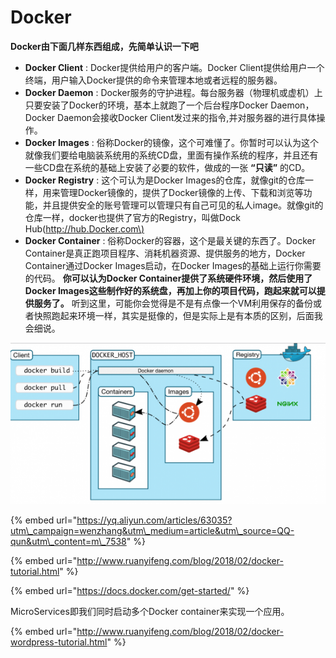 # Docker

**Docker由下面几样东西组成，先简单认识一下吧**

* **Docker Client** : Docker提供给用户的客户端。Docker Client提供给用户一个终端，用户输入Docker提供的命令来管理本地或者远程的服务器。
* **Docker Daemon** : Docker服务的守护进程。每台服务器（物理机或虚机）上只要安装了Docker的环境，基本上就跑了一个后台程序Docker Daemon，Docker Daemon会接收Docker Client发过来的指令,并对服务器的进行具体操作。
* **Docker Images** : 俗称Docker的镜像，这个可难懂了。你暂时可以认为这个就像我们要给电脑装系统用的系统CD盘，里面有操作系统的程序，并且还有一些CD盘在系统的基础上安装了必要的软件，做成的一张 **“只读”** 的CD。
* **Docker Registry** : 这个可认为是Docker Images的仓库，就像git的仓库一样，用来管理Docker镜像的，提供了Docker镜像的上传、下载和浏览等功能，并且提供安全的账号管理可以管理只有自己可见的私人image。就像git的仓库一样，docker也提供了官方的Registry，叫做Dock Hub\([http://hub.Docker.com\)](https://yq.aliyun.com/articles/63035?utm_campaign=wenzhang&utm_medium=article&utm_source=QQ-qun&utm_content=m_7538)
* **Docker Container** : 俗称Docker的容器，这个是最关键的东西了。Docker Container是真正跑项目程序、消耗机器资源、提供服务的地方，Docker Container通过Docker Images启动，在Docker Images的基础上运行你需要的代码。 **你可以认为Docker Container提供了系统硬件环境，然后使用了Docker Images这些制作好的系统盘，再加上你的项目代码，跑起来就可以提供服务了。** 听到这里，可能你会觉得是不是有点像一个VM利用保存的备份或者快照跑起来环境一样，其实是挺像的，但是实际上是有本质的区别，后面我会细说。

![](../../.gitbook/assets/image%20%2818%29.png)



{% embed url="https://yq.aliyun.com/articles/63035?utm\_campaign=wenzhang&utm\_medium=article&utm\_source=QQ-qun&utm\_content=m\_7538" %}

{% embed url="http://www.ruanyifeng.com/blog/2018/02/docker-tutorial.html" %}

{% embed url="https://docs.docker.com/get-started/" %}

MicroServices即我们同时启动多个Docker container来实现一个应用。

{% embed url="http://www.ruanyifeng.com/blog/2018/02/docker-wordpress-tutorial.html" %}

